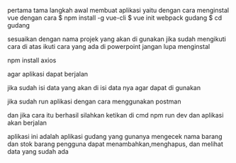pertama tama langkah awal membuat aplikasi yaitu dengan cara menginstal vue dengan cara 
$ npm install -g vue-cli
$ vue init webpack gudang
$ cd gudang


sesuaikan dengan nama projek yang akan di gunakan jika sudah mengikuti cara di atas ikuti cara yang ada di powerpoint 
jangan lupa menginstal 

npm install axios

agar aplikasi dapat berjalan

jika sudah isi data yang akan di isi data nya agar dapat di gunakan

jika sudah run aplikasi dengan cara menggunakan postman

dan jika cara itu berhasil silahkan ketikan di cmd npm run dev dan aplikasi akan berjalan

aplikasi ini adalah aplikasi gudang yang gunanya mengecek nama barang dan stok barang pengguna dapat menambahkan,menghapus, dan melihat data yang sudah ada
